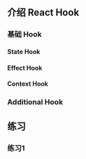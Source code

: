 
## 介绍 React Hook

### 基础 Hook

#### State Hook

#### Effect Hook

#### Context Hook

### Additional Hook

## 练习

### 练习1
